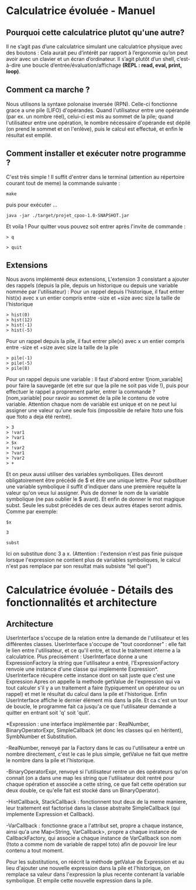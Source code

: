 # Calculatrice évoluée - Manuel

## Pourquoi cette calculatrice plutot qu'une autre?
Il ne s’agit pas d’une calculatrice simulant une calculatrice physique avec des boutons :
Cela aurait peu d’intérêt par rapport à l’ergonomie qu’on peut avoir avec un clavier et un écran d’ordinateur.
Il s’agit plutôt d’un shell, c’est-à-dire une boucle d’entrée/évaluation/affichage **(REPL : read, eval, print, loop)**.

## Comment ca marche ?

Nous utilisons la syntaxe polonaise inversée (RPN). Celle-ci fonctionne grace a une pile (LIFO) d'opérandes.
Quand l'utilisateur entre une opérande (par ex. un nombre réel), celui-ci est mis au sommet de la pile; 
quand l'utilisateur entre une opération, le nombre nécessaire d'opérande est dépilé (on prend le sommet et on l'enlève), 
puis le calcul est effectué, et enfin le résultat est empilé.

## Comment installer et exécuter notre programme ?

C'est très simple ! Il suffit d'entrer dans le terminal (attention au répertoire courant tout de meme) la commande suivante :

``` 
make
```

puis pour exécuter ...
```
java -jar ./target/projet_cpoo-1.0-SNAPSHOT.jar
```

Et voila ! Pour quitter vous pouvez soit entrer après l'invite de commande :
```
> q
```
```
> quit
```

## Extensions

Nous avons implémenté deux extensions, 
L'extension 3 consistant a ajouter des rappels (depuis la pile, depuis un historique ou depuis une variable nommée par l'utilisateur) :
Pour un rappel depuis l'historique, il faut entrer hist(x) avec x un entier compris entre -size et +size avec size la taille de l'historique
```
> hist(0)
> hist(12)
> hist(-1)
> hist(-5)
```
Pour un rappel depuis la pile, il faut entrer pile(x) avec x un entier compris entre -size et +size avec size la taille de la pile
```
> pile(-1)
> pile(-5)
> pile(8)
```
Pour un rappel depuis une variable :
Il faut d'abord entrer ![nom_variable] pour faire la sauvegarde (et etre sur que la pile ne soit pas vide !),
puis pour effectuer le rappel a proprement parler, entrer la commande ?[nom_variable] pour ravoir au sommet
de la pile le contenu de votre variable. Attention chaque nom de variable est unique et on ne peut lui
assigner une valeur qu'une seule fois (impossible de refaire !toto une fois que !toto a deja été rentré).
```
> 3
> !var1
> ?var1
> $x
> !var2
> ?var1
> ?var2
> +

```

Et on peux aussi utiliser des variables symboliques. Elles devront obligatoirement
être précédé de $ et être une unique lettre. Pour substituer une variable symbolique
il suffit d'indiquer dans une première requête la valeur qu'on veux lui assigner. 
Puis de donner le nom de la variable symbolique (ne pas oublier le $ avant). 
Et enfin de donner le mot magique subst. 
Seule les subst précédés de ces deux autres étapes seront admis. 
Comme par exemple:
```
$x
```
```
3
```
```
subst
```
Ici on substitue donc 3 a x.
(Attention : l'extension n'est pas finie puisque lorsque l'expression ne contient plus
de variables symboliques, le calcul n'est pas remplace par son resultat mais subsiste "tel quel")

# Calculatrice évoluée - Détails des fonctionnalités et architecture

## Architecture

UserInterface s'occupe de la relation entre la demande de l'utilisateur et les différentes classes.
UserInterface s'occupe de "tout coordonner" : elle fait le lien entre l'utilisateur, et ce qu'il entre,
et tout le traitement interne a la calculatrice. Plus precisément :
UserInterface donne a une ExpressionFactory la string que l'utilisateur a entré, 
l'ExpressionFactory renvoie une instance d'une classe qui implemente Expression*. 
UserInterface récupère cette instance dont on sait juste que c'est une Expression 
Apres on appelle la methode getValue de l'expression qui va tout calculer
s'il y a un traitement a faire (typiquement un opérateur ou un rappel) et met le 
résultat du calcul dans la pile et l'historique. 
Enfin UserInterface affiche le dernier élément mis dans la pile. 
Et ca c'est un tour de boucle, le programme fait ca jusqu'a ce que l'utilisateur 
demande a quitter en entrant soit 'q' soit 'quit'.

*Expression : une interface implémentée par :
RealNumber, BinaryOperatorExpr, SimpleCallback (et donc les classes qui en héritent),
SymbNumber et Substitution.

-RealNumber, renvoyé par la Factory dans le cas ou l'utilisateur a entré un nombre directement, 
c'est le cas le plus simple, getValue ne fait que mettre le nombre dans la pile et l'historique.

-BinaryOperatorExpr, renvoyé si l'utilisateur rentre un des opérateurs qu'on connait 
(on a dans une map les string que l'utilisateur doit rentré pour chaque opération
et associée a cette string, ce que fait cette opération sur deux double, 
ce qu'elle fait est stocké dans un BinaryOperator<Double>).

-HistCallback, StackCallback : fonctionnent tout deux de la meme maniere, leur traitement
est factorisé dans la classe abstraite SimpleCallback (qui implemente Expression et Callback).

-VarCallback : fonctionne grace a l'attribut set, propre a chaque instance, ainsi
qu'a une Map<String, VarCallback>, propre a chaque instance de CallbackFactory, qui associe a chaque instance de VarCallback
son nom (!toto a comme nom de variable de rappel toto) afin de pouvoir lire leur contenu
a tout moment.

Pour les substitutions, on réécrit la méthode getValue de Expression et au lieu d'ajouter une nouvelle expression dans la pile et l'historique, on remplace sa valeur dans l'expression la plus recente contenant la variable symbolique. Et empile cette nouvelle expression dans la pile.



